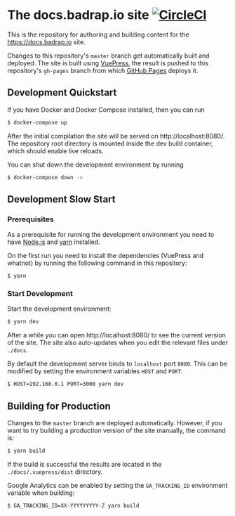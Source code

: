 # The docs.badrap.io site [![CircleCI](https://circleci.com/gh/badrap/docs.badrap.io.svg?style=shield&circle-token=13fe463461063525c5dfe21dad81a830fcd50259)](https://circleci.com/gh/badrap/docs.badrap.io)

This is the repository for authoring and building content for the https://docs.badrap.io site.

Changes to this repository's `master` branch get automatically built and deployed. The site is built using [VuePress](https://vuepress.vuejs.org/), the result is pushed to this repository's `gh-pages` branch from which [GitHub Pages](https://pages.github.com/) deploys it.

## Development Quickstart

If you have Docker and Docker Compose installed, then you can run

```sh
$ docker-compose up
```

After the initial compilation the site will be served on http://localhost:8080/. The repository root directory is mounted inside the dev build container, which should enable live reloads.

You can shut down the development environment by running

```sh
$ docker-compose down -v
```

## Development Slow Start

### Prerequisites

As a prerequisite for running the development environment you need to have [Node.js](https://nodejs.org) and [yarn](https://yarnpkg.com) installed.

On the first run you need to install the dependencies (VuePress and whatnot) by running the following command in this repository:

```
$ yarn
```

### Start Development

Start the development environment:

```sh
$ yarn dev
```

After a while you can open http://localhost:8080/ to see the current version of the site. The site also auto-updates when you edit the relevant files under `./docs`.

By default the development server binds to `localhost` port `8080`. This can be modified by setting the environment variables `HOST` and `PORT`:

```sh
$ HOST=192.168.0.1 PORT=3000 yarn dev
```

## Building for Production

Changes to the `master` branch are deployed automatically. However, if you want to try building a production version of the site manually, the command is:

```sh
$ yarn build
```

If the build is successful the results are located in the `./docs/.vuepress/dist` directory.

Google Analytics can be enabled by setting the `GA_TRACKING_ID` environment variable when building:

```sh
$ GA_TRACKING_ID=XX-YYYYYYYYY-Z yarn build
```
